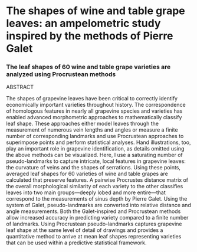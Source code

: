 # The shapes of wine and table grape leaves: an ampelometric study inspired by the methods of Pierre Galet
### The leaf shapes of 60 wine and table grape varieties are analyzed using Procrustean methods

ABSTRACT

The shapes of grapevine leaves have been critical to correctly identify economically important varieties throughout history. The correspondence of homologous features in nearly all grapevine species and varieties has enabled advanced morphometric approaches to mathematically classify leaf shape. These approaches either model leaves through the measurement of numerous vein lengths and angles or measure a finite number of corresponding landmarks and use Procrustean approaches to superimpose points and perform statistical analyses. Hand illustrations, too, play an important role in grapevine identification, as details omitted using the above methods can be visualized. Here, I use a saturating number of pseudo-landmarks to capture intricate, local features in grapevine leaves: the curvature of veins and the shapes of serrations. Using these points, averaged leaf shapes for 60 varieties of wine and table grapes are calculated that preserve features. A pairwise Procrustes distance matrix of the overall morphological similarity of each variety to the other classifies leaves into two main groups—deeply lobed and more entire—that correspond to the measurements of sinus depth by Pierre Galet. Using the system of Galet, pseudo-landmarks are converted into relative distance and angle measurements. Both the Galet-inspired and Procrustean methods allow increased accuracy in predicting variety compared to a finite number of landmarks. Using Procrustean pseudo-landmarks captures grapevine leaf shape at the same level of detail of drawings and provides a quantitative method to arrive at mean leaf shapes representing varieties that can be used within a predictive statistical framework.
